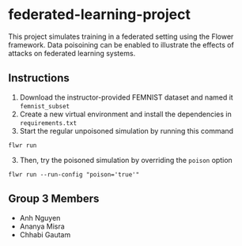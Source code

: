 # federated-learning-project

This project simulates training in a federated setting using the Flower framework. Data poisoining can be enabled to illustrate the effects of attacks on federated learning systems.

## Instructions

1. Download the instructor-provided FEMNIST dataset and named it `femnist_subset`
2. Create a new virtual environment and install the dependencies in `requirements.txt`
3. Start the regular unpoisoned simulation by running this command

```
flwr run
```

3. Then, try the poisoned simulation by overriding the `poison` option

```
flwr run --run-config "poison='true'"
```

## Group 3 Members

- Anh Nguyen
- Ananya Misra
- Chhabi Gautam
